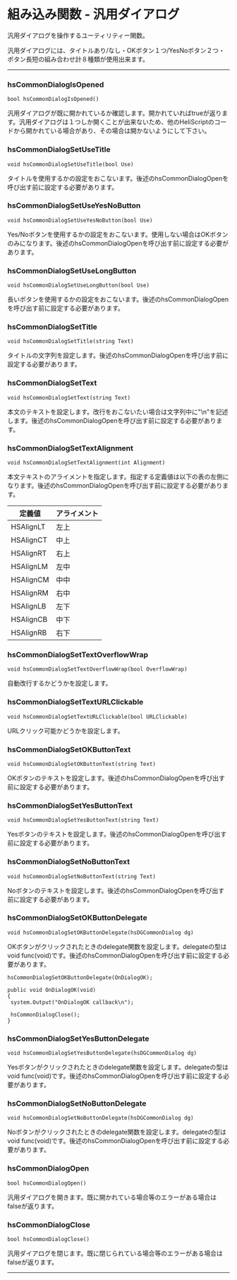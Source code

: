 
# 組み込み関数 - 汎用ダイアログ

汎用ダイアログを操作するユーティリティー関数。

汎用ダイアログには、タイトルあり/なし・OKボタン１つ/YesNoボタン２つ・ボタン長短の組み合わせ計８種類が使用出来ます。

***

### hsCommonDialogIsOpened

`bool hsCommonDialogIsOpened()`

汎用ダイアログが既に開かれているか確認します。開かれていればtrueが返ります。汎用ダイアログは１つしか開くことが出来ないため、他のHeliScriptのコードから開かれている場合があり、その場合は開かないようにして下さい。

### hsCommonDialogSetUseTitle

`void hsCommonDialogSetUseTitle(bool Use)`

タイトルを使用するかの設定をおこないます。後述のhsCommonDialogOpenを呼び出す前に設定する必要があります。

### hsCommonDialogSetUseYesNoButton

`void hsCommonDialogSetUseYesNoButton(bool Use)`

Yes/Noボタンを使用するかの設定をおこないます。使用しない場合はOKボタンのみになります。後述のhsCommonDialogOpenを呼び出す前に設定する必要があります。

### hsCommonDialogSetUseLongButton

`void hsCommonDialogSetUseLongButton(bool Use)`

長いボタンを使用するかの設定をおこないます。後述のhsCommonDialogOpenを呼び出す前に設定する必要があります。

### hsCommonDialogSetTitle

`void hsCommonDialogSetTitle(string Text)`

タイトルの文字列を設定します。後述のhsCommonDialogOpenを呼び出す前に設定する必要があります。

### hsCommonDialogSetText

`void hsCommonDialogSetText(string Text)`

本文のテキストを設定します。改行をおこないたい場合は文字列中に"\n"を記述します。後述のhsCommonDialogOpenを呼び出す前に設定する必要があります。

### hsCommonDialogSetTextAlignment

`void hsCommonDialogSetTextAlignment(int Alignment)`

本文テキストのアライメントを指定します。指定する定義値は以下の表の左側になります。後述のhsCommonDialogOpenを呼び出す前に設定する必要があります。

|定義値|アライメント|
|---------|----|
|HSAlignLT|左上|
|HSAlignCT|中上|
|HSAlignRT|右上|
|HSAlignLM|左中|
|HSAlignCM|中中|
|HSAlignRM|右中|
|HSAlignLB|左下|
|HSAlignCB|中下|
|HSAlignRB|右下|

### hsCommonDialogSetTextOverflowWrap

`void hsCommonDialogSetTextOverflowWrap(bool OverflowWrap)`

自動改行するかどうかを設定します。

### hsCommonDialogSetTextURLClickable

`void hsCommonDialogSetTextURLClickable(bool URLClickable)`

URLクリック可能かどうかを設定します。

### hsCommonDialogSetOKButtonText

`void hsCommonDialogSetOKButtonText(string Text)`

OKボタンのテキストを設定します。後述のhsCommonDialogOpenを呼び出す前に設定する必要があります。

### hsCommonDialogSetYesButtonText

`void hsCommonDialogSetYesButtonText(string Text)`

Yesボタンのテキストを設定します。後述のhsCommonDialogOpenを呼び出す前に設定する必要があります。

### hsCommonDialogSetNoButtonText

`void hsCommonDialogSetNoButtonText(string Text)`

Noボタンのテキストを設定します。後述のhsCommonDialogOpenを呼び出す前に設定する必要があります。

### hsCommonDialogSetOKButtonDelegate

`void hsCommonDialogSetOKButtonDelegate(hsDGCommonDialog dg)`

OKボタンがクリックされたときのdelegate関数を設定します。delegateの型はvoid func(void)です。後述のhsCommonDialogOpenを呼び出す前に設定する必要があります。

```
hsCommonDialogSetOKButtonDelegate(OnDialogOK);

public void OnDialogOK(void)
{
 system.Output("OnDialogOK callback\n");
 
 hsCommonDialogClose();
}
```

### hsCommonDialogSetYesButtonDelegate

`void hsCommonDialogSetYesButtonDelegate(hsDGCommonDialog dg)`

Yesボタンがクリックされたときのdelegate関数を設定します。delegateの型はvoid func(void)です。後述のhsCommonDialogOpenを呼び出す前に設定する必要があります。

### hsCommonDialogSetNoButtonDelegate

`void hsCommonDialogSetNoButtonDelegate(hsDGCommonDialog dg)`

Noボタンがクリックされたときのdelegate関数を設定します。delegateの型はvoid func(void)です。後述のhsCommonDialogOpenを呼び出す前に設定する必要があります。

### hsCommonDialogOpen

`bool hsCommonDialogOpen()`

汎用ダイアログを開きます。既に開かれている場合等のエラーがある場合はfalseが返ります。

### hsCommonDialogClose

`bool hsCommonDialogClose()`

汎用ダイアログを閉じます。既に閉じられている場合等のエラーがある場合はfalseが返ります。

***
